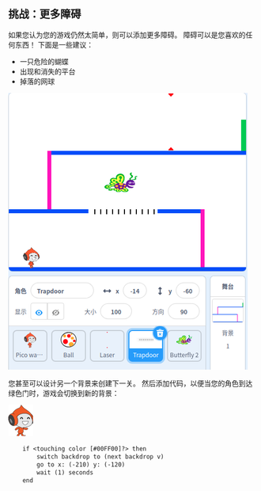 ## 挑战：更多障碍

如果您认为您的游戏仍然太简单，则可以添加更多障碍。 障碍可以是您喜欢的任何东西！ 下面是一些建议：

+ 一只危险的蝴蝶
+ 出现和消失的平台
+ 掉落的网球

![截图](images/dodge-obstacles.png)

您甚至可以设计另一个背景来创建下一关。 然后添加代码，以便当您的角色到达绿色门时，游戏会切换到新的背景：

![pico walking sprite](images/pico_walking_sprite.png)

```blocks3
    if <touching color [#00FF00]?> then
		switch backdrop to (next backdrop v)
		go to x: (-210) y: (-120)
		wait (1) seconds
	end
```
